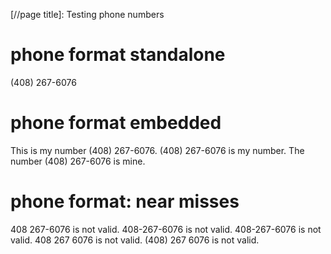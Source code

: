 [//page title]: Testing phone numbers

# phone format standalone

(408) 267-6076

# phone format embedded

This is my number (408) 267-6076.
(408) 267-6076 is my number.
The number (408) 267-6076 is mine.

# phone format: near misses

408 267-6076 is not valid.
408-267-6076 is not valid.
408-267-6076 is not valid.
408 267 6076 is not valid.
(408) 267 6076 is not valid.
